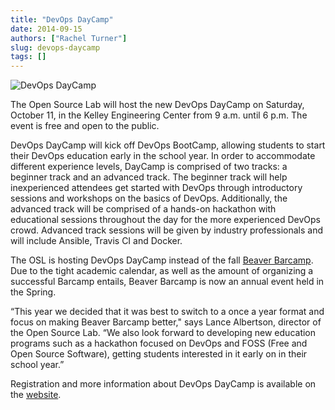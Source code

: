 ```yaml
---
title: "DevOps DayCamp"
date: 2014-09-15
authors: ["Rachel Turner"]
slug: devops-daycamp
tags: []
---
```


![DevOps DayCamp](/images/dodc_2.gif)

The Open Source Lab will host the new DevOps DayCamp on Saturday, October 11, in the Kelley Engineering Center from 9
a.m. until 6 p.m. The event is free and open to the public.

DevOps DayCamp will kick off DevOps BootCamp, allowing students to start their DevOps education early in the school
year. In order to accommodate different experience levels, DayCamp is comprised of two tracks: a beginner track and an
advanced track. The beginner track will help inexperienced attendees get started with DevOps through introductory
sessions and workshops on the basics of DevOps. Additionally, the advanced track will be comprised of a hands-on
hackathon with educational sessions throughout the day for the more experienced DevOps crowd. Advanced track sessions
will be given by industry professionals and will include Ansible, Travis CI and Docker.

The OSL is hosting DevOps DayCamp instead of the fall [Beaver Barcamp](http://beaverbarcamp.org/). Due to the tight
academic calendar, as well as the amount of organizing a successful Barcamp entails, Beaver Barcamp is now an annual
event held in the Spring.

“This year we decided that it was best to switch to a once a year format and focus on making Beaver Barcamp better,"
says Lance Albertson, director of the Open Source Lab. “We also look forward to developing new education programs such
as a hackathon focused on DevOps and FOSS (Free and Open Source Software), getting students interested in it early on in
their school year.”

Registration and more information about DevOps DayCamp is available on the
[website](http://devopsbootcamp.osuosl.org/daycamp/).
